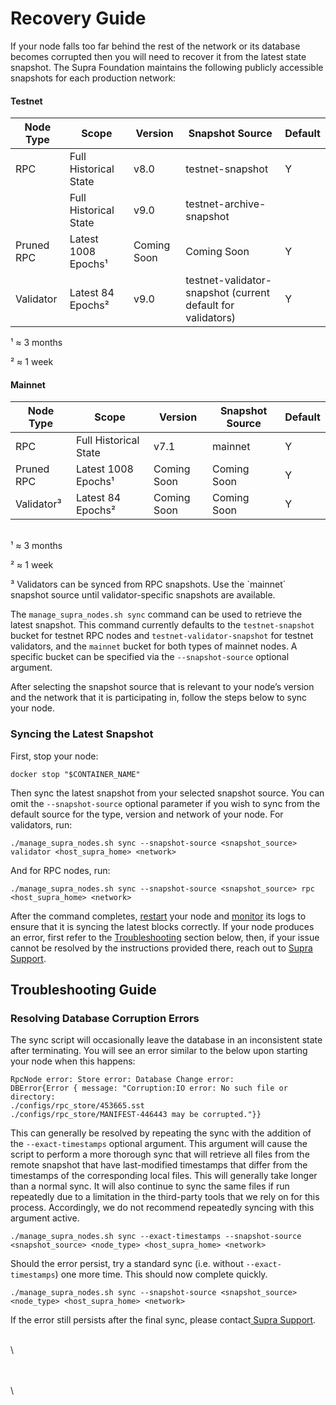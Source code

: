 # Recovery Guide

If your node falls too far behind the rest of the network or its database becomes corrupted then you will need to recover it from the latest state snapshot. The Supra Foundation maintains the following publicly accessible snapshots for each production network:

#### Testnet

| **Node Type** | **Scope**             | **Version** | **Snapshot Source**                                         | **Default** |
| ------------- | --------------------- | ----------- | ----------------------------------------------------------- | ----------- |
| RPC           | Full Historical State | v8.0        | testnet-snapshot                                            | Y           |
| <p><br></p>   | Full Historical State | v9.0        | testnet-archive-snapshot                                    | <p><br></p> |
| Pruned RPC    | Latest 1008 Epochs¹   | Coming Soon | Coming Soon                                                 | Y           |
| Validator     | Latest 84 Epochs²     | v9.0        | testnet-validator-snapshot (current default for validators) | Y           |

¹ ≈ 3 months &#x20;

² ≈ 1 week &#x20;

#### Mainnet

| **Node Type** | **Scope**             | **Version** | **Snapshot Source** | **Default** |
| ------------- | --------------------- | ----------- | ------------------- | ----------- |
| RPC           | Full Historical State | v7.1        | mainnet             | Y           |
| Pruned RPC    | Latest 1008 Epochs¹   | Coming Soon | Coming Soon         | Y           |
| Validator³    | Latest 84 Epochs²     | Coming Soon | Coming Soon         | Y           |

\
¹ ≈ 3 months &#x20;

² ≈ 1 week &#x20;

³ Validators can be synced from RPC snapshots. Use the \`mainnet\` snapshot source until validator-specific snapshots are available.

The `manage_supra_nodes.sh sync` command can be used to retrieve the latest snapshot. This command currently defaults to the `testnet-snapshot` bucket for testnet RPC nodes and `testnet-validator-snapshot` for testnet validators, and the `mainnet` bucket for both types of mainnet nodes. A specific bucket can be specified via the `--snapshot-source` optional argument.

After selecting the snapshot source that is relevant to your node’s version and the network that it is participating in, follow the steps below to sync your node.

### Syncing the Latest Snapshot

First, stop your node:

```
docker stop "$CONTAINER_NAME"
```

Then sync the latest snapshot from your selected snapshot source. You can omit the `--snapshot-source` optional parameter if you wish to sync from the default source for the type, version and network of your node. For validators, run:

```
./manage_supra_nodes.sh sync --snapshot-source <snapshot_source> validator <host_supra_home> <network>
```

And for RPC nodes, run:

```
./manage_supra_nodes.sh sync --snapshot-source <snapshot_source> rpc <host_supra_home> <network>
```

After the command completes, [restart](starting-the-supra-node.md) your node and [monitor](monitor-node-synchronization.md) its logs  to ensure that it is syncing the latest blocks correctly. If your node produces an error, first refer to the [Troubleshooting](recovery-guide.md#troubleshooting-guide)  section below, then, if your issue cannot be resolved by the instructions provided there, reach out to [Supra Support](../creating-supradesk-tickets-via-email.md).

## Troubleshooting Guide

### Resolving Database Corruption Errors

The sync script will occasionally leave the database in an inconsistent state after terminating. You will see an error similar to the below upon starting your node when this happens:

```
RpcNode error: Store error: Database Change error:
DBError{Error { message: "Corruption:IO error: No such file or directory:
./configs/rpc_store/453665.sst
./configs/rpc_store/MANIFEST-446443 may be corrupted."}}
```

This can generally be resolved by repeating the sync with the addition of the `--exact-timestamps` optional argument. This argument will cause the script to perform a more thorough sync that will retrieve all files from the remote snapshot that have last-modified timestamps that differ from the timestamps of the corresponding local files. This will generally take longer than a normal sync. It will also continue to sync the same files if run repeatedly due to a limitation in the third-party tools that we rely on for this process. Accordingly, we do not recommend repeatedly syncing with this argument active.

```
./manage_supra_nodes.sh sync --exact-timestamps --snapshot-source <snapshot_source> <node_type> <host_supra_home> <network>
```

Should the error persist, try a standard sync (i.e. without `--exact-timestamps`) one more time. This should now complete quickly.

```
./manage_supra_nodes.sh sync --snapshot-source <snapshot_source> <node_type> <host_supra_home> <network>
```

If the error still persists after the final sync, please contact[ Supra Support](../creating-supradesk-tickets-via-email.md).

\
\


\
\
\
